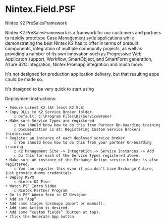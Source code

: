 # Nintex.Field.PSF
Nintex K2 PreSalesFramework

Nintex K2 PreSalesFramework is a framwork for our customers and partners to rapidly prototype Case Management sytle applications while demonstrating the best Nintex K2 has to offer in terms of prebuilt components, integration of multiple community projects, as well as providing a number of its own innovation such as Progressive Web Applicaton support, Workflow, SmartObject, and SmartForm generation, Azure B2C Integration, Nintex Promapp integration and much more.

It's not designed for production application delivery, but that resulting apps could be made so.

It's designed to be very quick to start using

Deployment instructions:

	• Ensure Latest K2 (At least K2 5.6)
	• Copy DLLs to K2 Service Broker folder.
		○ Default: C:\Program Files\K2\ServiceBroker
	• Make sure Service Types are registered.
		○ You should know how to do this from Partner On-boarding training
		○ Documentation is at: Registering Custom Service Brokers (nintex.com)
	• Register an instance of each deployed service broker.
		○ You should know how to do this from your partner On-boarding training
		○ K2 Management Site -> Integration -> Service Instances -> Add
		○ Do this for each of the Service Types registered above.
	• Make sure an instance of the Exchange Online service broker is also registered.
		○ You can register this even if you don't have Exchange Online, just provide dummy credentials
	• Deploy KSPX
		○ Nintex K2 Five
	• Watch PSF Intro Video 
		○ Nintex Partner Program
	• Go to PSF Admin form in K2 Designer 
	• Add an “App”
	• Add some stages (promapp import or manual).
	• Add some Action is desired.
	• Add some “custom fields” (button at top).
	• Click the Generate App button.
